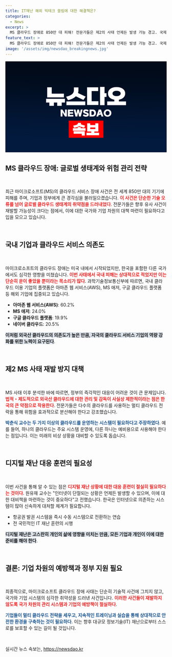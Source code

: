 ```yaml
---
title: IT재난 해외 빅테크 쏠림에 대한 해결책은?
categories:
  - News
excerpt: >
  MS 클라우드 장애로 850만 대 피해! 전문가들은 제2의 사태 언제든 발생 가능 경고. 국제적 의존도 높아지는 한국, 기업 차원에서 위험 분산이 최선의 해결책이라는 주장. 클릭해 더 알아보세요!
feature_text: >
  MS 클라우드 장애로 850만 대 피해! 전문가들은 제2의 사태 언제든 발생 가능 경고. 국제적 의존도 높아지는 한국, 기업 차원에서 위험 분산이 최선의 해결책이라는 주장. 클릭해 더 알아보세요!
image: '/assets/img/newsdao_breakingnews.jpg'
---
```


<p><img src="/assets/img/newsdao_breakingnews.jpg" alt="firstkoreanews 속보" /></p>

<h2 data-ke-size="size26">MS 클라우드 장애: 글로벌 생태계와 위험 관리 전략</h2>

<p data-ke-size="size16">&nbsp;</p>

<p>최근 마이크로소프트(MS)의 클라우드 서비스 장애 사건은 전 세계 850만 대의 기기에 피해를 주며, 기업과 정부에게 큰 경각심을 불러일으켰습니다. <b><span style="color: #ee2323;">이 사건은 단순한 기술 오류를 넘어 글로벌 클라우드 생태계의 취약점을 드러내었다</span></b>. 전문가들은 향후 유사 사건이 재발할 가능성이 크다는 점에서, 이에 대한 국가와 기업 차원의 대책 마련이 필요하다고 입을 모으고 있습니다.</p>

<p data-ke-size="size16">&nbsp;</p>

<h2 data-ke-size="size26">국내 기업과 클라우드 서비스 의존도</h2>

<p data-ke-size="size16">&nbsp;</p>

<p>마이크로소프트의 클라우드 장애는 미국 내에서 시작되었지만, 한국을 포함한 다른 국가에서도 심각한 영향을 미쳤습니다. <b><span style="color: #ee2323;">이번 사태에서 국내 피해는 상대적으로 적었지만 이는 단순히 운이 좋았을 뿐이라는 목소리가 많다</span></b>. 과학기술정보통신부에 따르면, 국내 클라우드 이용 기업의 플랫폼은 아마존 웹 서비스(AWS), MS 애저, 구글 클라우드 플랫폼 등 해외 기업에 집중되고 있습니다. </p>

<ul>
  <li>
    <b>아마존 웹 서비스(AWS)</b>: 60.2%
  </li>
  <li>
    <b>MS 애저</b>: 24.0%
  </li>
  <li>
    <b>구글 클라우드 플랫폼</b>: 19.9%
  </li>
  <li>
    <b>네이버 클라우드</b>: 20.5%
  </li>
</ul>

<p><b><span style="background-color: #21538527;">이처럼 외국산 클라우드의 의존도가 높은 만큼, 자국의 클라우드 서비스 기업의 역량 강화를 위한 노력이 요구된다</span></b>.</p>

<p data-ke-size="size16">&nbsp;</p>

<h2 data-ke-size="size26">제2 MS 사태 재발 방지 대책</h2>

<p data-ke-size="size16">&nbsp;</p>

<p>MS 사태 이후 분석한 바에 따르면, 정부의 즉각적인 대응이 어려운 것이 큰 문제입니다. <b><span style="color: #ee2323;">법적・제도적으로 외국산 클라우드에 대한 관리 및 감독이 사실상 제한적이라는 점은 한국의 큰 약점으로 작용한다</span></b>. 전문가들은 다수의 클라우드를 사용하는 멀티 클라우드 전략을 통해 위험을 효과적으로 분산해야 한다고 강조했습니다. </p>

<p><b><span style="color: #1a5490;">박춘식 교수는 두 가지 이상의 클라우드를 운영하는 시스템이 필요하다고 주장하였다</span></b>. 예를 들어, 하나의 클라우드는 주요 시스템 운영에, 다른 하나는 예비용으로 사용해야 한다는 점입니다. 이는 미래의 비상 상황을 대비할 수 있도록 돕습니다.</p>

<p data-ke-size="size16">&nbsp;</p>

<h2 data-ke-size="size26">디지털 재난 대응 훈련의 필요성</h2>

<p data-ke-size="size16">&nbsp;</p>

<p>이번 사건을 통해 알 수 있는 점은 <b><span style="color: #ee2323;">디지털 재난 상황에 대한 대응 훈련이 절실히 필요하다는 것이다</span></b>. 원유재 교수는 "인터넷이 단절되는 상황은 언제든 발생할 수 있으며, 이에 대한 대비책을 마련하는 것이 중요하다"고 전했습니다. 한국은 인터넷으로 의존하는 시스템이 많아 신속하게 대처할 체계가 필요합니다.</p>

<ul>
  <li>항공권 발권 시스템을 즉시 수동 시스템으로 전환하는 연습</li>
  <li>전 국민적인 IT 재난 훈련의 시행</li>
</ul>

<p><b><span style="background-color: #21538527;">디지털 재난은 고스란히 개인의 삶에 영향을 미치는 만큼, 모든 기업과 개인이 이에 대한 준비를 해야 한다</span></b>.</p>

<p data-ke-size="size16">&nbsp;</p>

<h2 data-ke-size="size26">결론: 기업 차원의 예방책과 정부 지원 필요</h2>

<p data-ke-size="size16">&nbsp;</p>

<p>최종적으로, 마이크로소프트 클라우드 장애 사태는 단순히 기술적 사건에 그치지 않고, 국가와 기업 시스템의 심각한 취약성을 드러낸 사건입니다. <b><span style="color: #ee2323;">이러한 사건들이 재발하지 않도록 국가 차원의 관리 시스템과 기업의 예방책이 절실하다</span></b>. </p>

<p><b><span style="color: #1a5490;">기업들이 멀티 클라우드 전략을 세우고, 지속적인 트레이닝과 실습을 통해 상대적으로 안전한 환경을 구축하는 것이 필요하다</span></b>. 이는 향후 대규모 정보기술(IT) 재난으로부터 스스로를 보호할 수 있는 길이 될 것입니다. </p>

<p data-ke-size="size16">&nbsp;</p>
실시간 뉴스 속보는, <a href="https://newsdao.kr" rel="dofollow">https://newsdao.kr</a>


